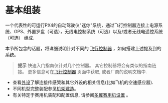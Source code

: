 # 基本组装

一个代表性的可运行PX4的自动驾驶仪"迷你"系统，通过飞行控制器连接上电源系统、GPS、外置罗盘（可选），无线电控制系统（可选）以及/或者无线电遥控系统（可选） 组成.

本节所包含的话题，将详细说明针对不同的 [飞行控制器](../flight_controller/README.md) ，如何搭建上述提及到的系统。

> **提示** 快速入门指南仅针对几个控制器。 其它控制器将会有类似的指南链接。 更多信息可在[飞行控制器](../flight_controller/README.md) 页面中获取, 或者厂商的说明文档中.

* 查看[外设](../peripherals/README.md)了解连接传感哭和其它外设的相关信息(比如飞机的空速感应器).
* 不同机型完整装配参见[机架建造](../airframes/README.md)。
* 有关特定于赛用机装配和配置信息, 请参阅[多翼赛用机设置](../config_mc/racer_setup.md) 。